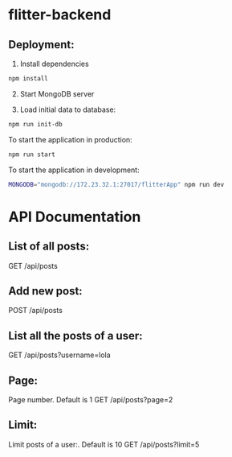 # flitter-backend
Deployment:
-----------

1. Install dependencies
```sh
npm install
```

2. Start MongoDB server

3. Load initial data to database:
```sh
npm run init-db
```

To start the application in production:
```sh
npm run start
```

To start the application in development:
```sh
MONGODB="mongodb://172.23.32.1:27017/flitterApp" npm run dev
```
# API Documentation


## List of all posts:
GET /api/posts
## Add new post:
POST /api/posts

## List all the posts of a user:
GET /api/posts?username=lola

## Page:
Page number. Default is 1
GET /api/posts?page=2

## Limit:
Limit posts of a user:. Default is 10
GET /api/posts?limit=5